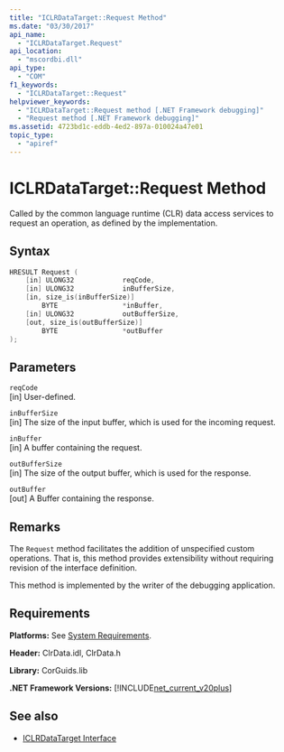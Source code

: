 ```yaml
---
title: "ICLRDataTarget::Request Method"
ms.date: "03/30/2017"
api_name: 
  - "ICLRDataTarget.Request"
api_location: 
  - "mscordbi.dll"
api_type: 
  - "COM"
f1_keywords: 
  - "ICLRDataTarget::Request"
helpviewer_keywords: 
  - "ICLRDataTarget::Request method [.NET Framework debugging]"
  - "Request method [.NET Framework debugging]"
ms.assetid: 4723bd1c-eddb-4ed2-897a-010024a47e01
topic_type: 
  - "apiref"
---
```

# ICLRDataTarget::Request Method
Called by the common language runtime (CLR) data access services to request an operation, as defined by the implementation.  
  
## Syntax  
  
```cpp  
HRESULT Request (  
    [in] ULONG32            reqCode,  
    [in] ULONG32            inBufferSize,  
    [in, size_is(inBufferSize)]   
        BYTE                *inBuffer,  
    [in] ULONG32            outBufferSize,  
    [out, size_is(outBufferSize)]   
        BYTE                *outBuffer  
);  
```  
  
## Parameters  
 `reqCode`  
 [in] User-defined.  
  
 `inBufferSize`  
 [in] The size of the input buffer, which is used for the incoming request.  
  
 `inBuffer`  
 [in] A buffer containing the request.  
  
 `outBufferSize`  
 [in] The size of the output buffer, which is used for the response.  
  
 `outBuffer`  
 [out] A Buffer containing the response.  
  
## Remarks  
 The `Request` method facilitates the addition of unspecified custom operations. That is, this method provides extensibility without requiring revision of the interface definition.  
  
 This method is implemented by the writer of the debugging application.  
  
## Requirements  
 **Platforms:** See [System Requirements](../../../../docs/framework/get-started/system-requirements.md).  
  
 **Header:** ClrData.idl, ClrData.h  
  
 **Library:** CorGuids.lib  
  
 **.NET Framework Versions:** [!INCLUDE[net_current_v20plus](../../../../includes/net-current-v20plus-md.md)]  
  
## See also

- [ICLRDataTarget Interface](../../../../docs/framework/unmanaged-api/debugging/iclrdatatarget-interface.md)
